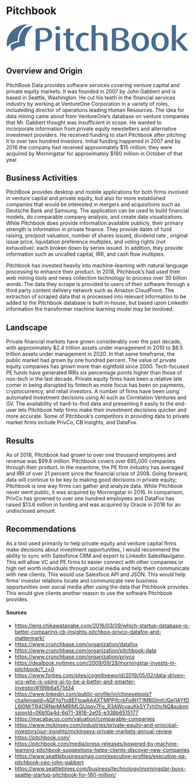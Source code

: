 # Pitchbook

![Screenshot](./logo_blue_big.png)

## Overview and Origin

PitchBook Data provides software services covering venture capital and private equity markets. It was founded in 2007 by John Gabbert and is based in Seattle, Washington. He cut his teeth in the financial services industry by working at VentureOne Corporation in a variety of roles, includeding director of operations leading Human Resources. The idea for data mining came about from VentureOne’s database on venture companies that Mr. Gabbert thought was insufficient in scope. He wanted to incorporate information from private equity newsletters and alternative investment providers. He received funding to start Pitchbook after pitching it to over two hundred investors. Initial funding happened in 2007 and by 2016 the company had received approximately $15 million; they were acquired by Morningstar for approximately $180 million in October of that year.

## Business Activities

PitchBook provides desktop and mobile applications for both firms involved in venture capital and private equity, but also for more established companies that would be interested in mergers and acquisitions such as Deutsche Bank and Samsung. The application can be used to build financial models, do comparable company analysis, and create data visualizations. While Pitchbook does provide information available publicly, their primary strength is information in private finance. They provide dates of fund raising, pre/post valuation, number of shares issued, dividend rate , original issue price, liquidation preference multiples, and voting rights (not exhaustive): each broken down by series issued. In addition, they provide information such as uncalled capital, IRR, and cash flow multiples. 

Pitchbook has invested heavily into machine-learning with natural language processing to enhance their product. In 2018, Pitchbook’s had used their web mining tools and news collection technology to process over 30 billion words. The data they scrape is provided to users of their software through a third party content delivery network such as Amazon CloudFront. The extraction of scraped data that is processed into relevant information to be added to the Pitchbook database is built in-house, but based upon LinkedIn information the transformer machine learning model may be involved.

## Landscape

Private financial markets have grown considerably over the past decade, with approximately $2.4 trillion assets under management in 2010 to $6.5 trillion assets under management in 2020. In that same timeframe, the public market had grown by one hundred percent. The value of private equity companies has grown more than eightfold since 2000. Tech-focused PE funds have generated IRRs six percentage points higher than those of non-tech in the last decade. Private equity firms have been a relative late comer in being disrupted by fintech as more focus has been on payments, cryptocurrency, and retail investors. A number of firms have been using automated investment decisions using AI such as Correlation Ventures and GV. The availability of hard-to-find data and presenting it easily to the end-user lets Pitchbook help firms make their investment decisions quicker and more accurate. Some of Pitchbook’s competitors in providing data to private market firms include PrivCo, CB Insights, and DataFox.

## Results

As of 2018, Pitchbook had grown to over one thousand employees and revenue was $99.6 million. Pitchbook covers over 695,000 companies through their product. In the meantime, the PE firm industry has averaged and IRR of over 21 percent since the financial crisis of 2008. Going forward, data will continue to be key to making good decisions in private equity; Pitchbook is one way firms can gather and analyze data. While Pitchbook never went public, it was acquired by Morningstar in 2016. In comparison, PrivCo has growned to over one hundred employees and DataFox has raised $13.6 million in funding and was acquired by Oracle in 2018 for an undisclosed amount.

## Recommendations

As a tool used primarily to help private equity and venture capital firms make decisions about investment opportunities, I would recommend the ability to sync with Salesforce CRM and export to LinkedIn SalesNavigator. This will allow VC and PE firms to easier connect with other companies or high net worth individuals through social media and help them communicate with new clients. This would use Salesfoce API and JSON. This would help firms’ investor relations locate and communicate new business opportunities over social media after using the data that Pitchbook provides. This would give clients another reason to use the software Pitchbook provides.

#### Sources

* https://eng.chikawatanabe.com/2016/03/09/which-startup-database-is-better-comparing-cb-insights-pitchboo-privco-datafox-and-mattermark/
* https://www.crunchbase.com/organization/datafox
* https://www.crunchbase.com/organization/pitchbook-data
* https://www.crunchbase.com/organization/privco
* https://dealbook.nytimes.com/2009/09/29/morningstar-invests-in-pitchbook/?_r=0
* https://www.forbes.com/sites/cognitiveworld/2019/05/02/data-driven-vcs-who-is-using-ai-to-be-a-better-and-smarter-investor/#199b6a571d34
* https://www.linkedin.com/public-profile/in/chinesetools?challengeId=AQFfg7to8EFtowAAAXTMPPjfcrbFq8HT1MBGlmtUQej1AYfDL6l0MrTR4ORNeiMjMRIMLQUqqv7Fq_R3AWcvauKkSY7vh0tcNQ&submissionId=06b10a4d-6d71-3816-2e05-e338b6515177
* https://macabacus.com/valuation/comparable-companies
* https://www.mckinsey.com/industries/private-equity-and-principal-investors/our-insights/mckinseys-private-markets-annual-review
* https://pitchbook.com/
* https://pitchbook.com/media/press-releases/powered-by-machine-learning-pitchbook-suggestions-helps-clients-discover-new-companies
* https://www.seattlebusinessmag.com/executive-profiles/executive-qa-pitchbook-ceo-john-gabbert
* https://www.seattletimes.com/business/technology/morningstar-buys-seattle-startup-pitchbook-for-180-million/
